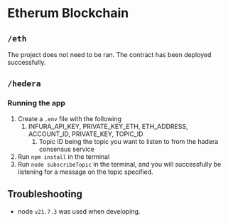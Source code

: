 # Etherum Blockchain 
## `/eth`
The project does not need to be ran. The contract has been deployed successfully.
## `/hedera`
### Running the app
1. Create a `.env` file with the following 
   1. INFURA_API_KEY, PRIVATE_KEY_ETH, ETH_ADDRESS, ACCOUNT_ID, PRIVATE_KEY, TOPIC_ID 
      1. Topic ID being the topic you want to listen to from the hadera consensus service
2. Run `npm install` in the terminal
3. Run `node subscribeTopic` in the terminal, and you will successfully be listening for a message on the topic specified.

## Troubleshooting
- node `v21.7.3` was used when developing.
